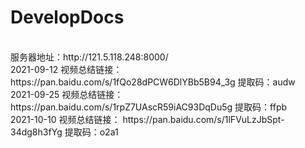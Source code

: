 # DevelopDocs
<br>
服务器地址：http://121.5.118.248:8000/
<br>
2021-09-12 视频总结链接：
https://pan.baidu.com/s/1fQo28dPCW6DlYBb5B94_3g 
提取码：audw
<br>
2021-09-25 视频总结链接：
https://pan.baidu.com/s/1rpZ7UAscR59iAC93DqDu5g 
提取码：ffpb
<br>
2021-10-10 视频总结链接：
https://pan.baidu.com/s/1lFVuLzJbSpt-34dg8h3fYg 
提取码：o2a1